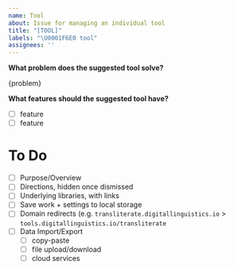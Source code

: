 ```yaml
---
name: Tool
about: Issue for managing an individual tool
title: "[TOOL]"
labels: "\U0001F6E0️ tool"
assignees: ''
---
```

**What problem does the suggested tool solve?**

{problem}

**What features should the suggested tool have?**

- [ ] feature
- [ ] feature

# To Do

- [ ] Purpose/Overview
- [ ] Directions, hidden once dismissed
- [ ] Underlying libraries, with links
- [ ] Save work + settings to local storage
- [ ] Domain redirects (e.g. `transliterate.digitallinguistics.io` > `tools.digitallinguistics.io/transliterate`
- [ ] Data Import/Export
  - [ ] copy-paste
  - [ ] file upload/download
  - [ ] cloud services
